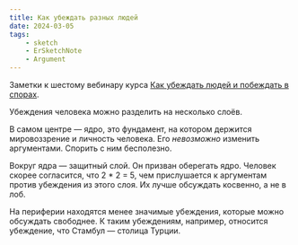 ```yaml
---
title: Как убеждать разных людей
date: 2024-03-05
tags:
    - sketch
    - ErSketchNote
    - Argument
---
```


Заметки к шестому вебинару курса [Как убеждать людей и побеждать в спорах](https://levelvan.ru/courses/argument).

Убеждения человека можно разделить на несколько слоёв.

В самом центре — ядро, это фундамент, на котором держится мировоззрение и личность человека. Его _невозможно_ изменить аргументами. Спорить с ним бесполезно.

Вокруг ядра — защитный слой. Он призван оберегать ядро. Человек скорее согласится, что 2 \* 2 = 5, чем прислушается к аргументам против убеждения из этого слоя. Их лучше обсуждать косвенно, а не в лоб.

На периферии находятся менее значимые убеждения, которые можно обсуждать свободнее. К таким убеждениям, например, относится убеждение, что Стамбул — столица Турции.
